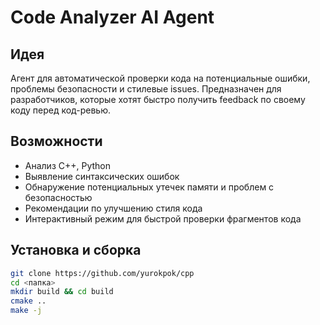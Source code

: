 # Code Analyzer AI Agent

## Идея
Агент для автоматической проверки кода на потенциальные ошибки, проблемы безопасности и стилевые issues. 
Предназначен для разработчиков, которые хотят быстро получить feedback по своему коду перед код-ревью.

## Возможности
- Анализ C++, Python
- Выявление синтаксических ошибок
- Обнаружение потенциальных утечек памяти и проблем с безопасностью
- Рекомендации по улучшению стиля кода
- Интерактивный режим для быстрой проверки фрагментов кода

## Установка и сборка

```bash
git clone https://github.com/yurokpok/cpp
cd <папка>
mkdir build && cd build
cmake ..
make -j
